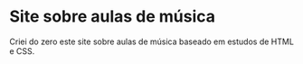<h1>Site sobre aulas de música</h1>
<p>Criei do zero este site sobre aulas de música baseado em estudos de HTML e CSS.</p>
